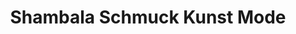 ---
title: "Shambala Schmuck Kunst Mode"
url: /euskirchen/shambala-schmuck-kunst-mode/
shop: Schmuck
---